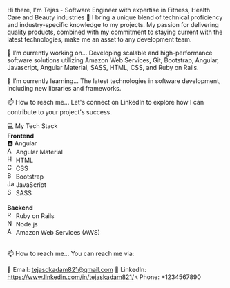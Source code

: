 Hi there, I'm Tejas - Software Engineer with expertise in Fitness, Health Care and Beauty industries 👋
I bring a unique blend of technical proficiency and industry-specific knowledge to my projects. My passion for delivering quality products, combined with my commitment to staying current with the latest technologies, make me an asset to any development team.

🔭 I’m currently working on...
Developing scalable and high-performance software solutions utilizing Amazon Web Services, Git, Bootstrap, Angular, Javascript, Angular Material, SASS, HTML, CSS, and Ruby on Rails.

🌱 I’m currently learning...
The latest technologies in software development, including new libraries and frameworks.

📫 How to reach me...
Let's connect on LinkedIn to explore how I can contribute to your project's success.

💻 My Tech Stack</br>
<b>Frontend</b> </br>
🅰️ Angular
</br><img src="https://material.angular.io/assets/img/favicons/favicon-32x32.png" width="16px" height="16px" alt="Angular Material Icon"> Angular Material
</br><img src="https://www.w3.org/html/logo/downloads/HTML5_Logo_32.png" width="16px" height="16px" alt="HTML Icon"> HTML
</br><img src="https://cdn.worldvectorlogo.com/logos/css-5.svg" width="16px" height="16px" alt="CSS Icon"> CSS
</br><img src="https://cdn.worldvectorlogo.com/logos/bootstrap-4.svg" width="16px" height="16px" alt="Bootstrap Icon"> Bootstrap
</br><img src="https://cdn.worldvectorlogo.com/logos/javascript-1.svg" width="16px" height="16px" alt="JavaScript Icon"> JavaScript
</br><img src="https://cdn.worldvectorlogo.com/logos/sass-1.svg" width="16px" height="16px" alt="SASS Icon"> SASS
</br></br>
<b>Backend</b>
</br><img src="https://cdn.worldvectorlogo.com/logos/ruby.svg" width="16px" height="16px" alt="Ruby on Rails Icon"> Ruby on Rails
</br><img src="https://cdn.worldvectorlogo.com/logos/nodejs-icon.svg" width="16px" height="16px" alt="Node.js Icon"> Node.js
</br><img src="https://cdn.worldvectorlogo.com/logos/aws-2.svg" width="16px" height="16px" alt="AWS Icon"> Amazon Web Services (AWS)
</br></br>

📫 How to reach me...
You can reach me via:

📧 Email: tejasdkadam821@gmail.com
🔗 LinkedIn: https://www.linkedin.com/in/tejaskadam821/
📞 Phone: +1234567890

<!---
tejas821/tejas821 is a ✨ special ✨ repository because its `README.md` (this file) appears on your GitHub profile.
You can click the Preview link to take a look at your changes.
--->
